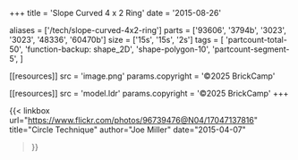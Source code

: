 +++
title = 'Slope Curved 4 x 2 Ring'
date  = '2015-08-26'

aliases = ['/tech/slope-curved-4x2-ring']
parts = ['93606', '3794b', '3023', '3023', '48336', '60470b']
size  = ['15s', '15s', '2s']
tags  = [
  'partcount-total-50',
  'function-backup: shape_2D',
  'shape-polygon-10',
  'partcount-segment-5',
]

[[resources]]
src              = 'image.png'
params.copyright = '©2025 BrickCamp'

[[resources]]
src              = 'model.ldr'
params.copyright = '©2025 BrickCamp'
+++

{{< linkbox
    url="https://www.flickr.com/photos/96739476@N04/17047137816"
    title="Circle Technique"
    author="Joe Miller"
    date="2015-04-07"
>}}
